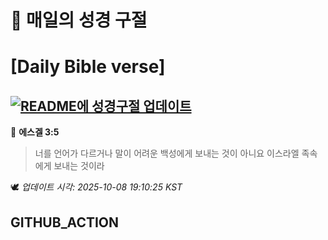 # 🙏 매일의 성경 구절
# [Daily Bible verse]
## [![README에 성경구절 업데이트](https://github.com/DONGSUKA/first_test/actions/workflows/update-readme-bible.yml/badge.svg)](https://github.com/DONGSUKA/first_test/actions/workflows/update-readme-bible.yml)
<!-- START_BIBLE_VERSE -->
📖 **에스겔 3:5**
> 너를 언어가 다르거나 말이 어려운 백성에게 보내는 것이 아니요 이스라엘 족속에게 보내는 것이라

🕊️ _업데이트 시각: 2025-10-08 19:10:25 KST_
  <!-- END_BIBLE_VERSE -->
## GITHUB_ACTION
